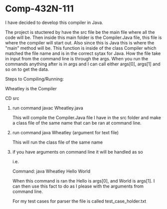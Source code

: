 # Comp-432N-111

I have decided to develop this compiler in Java.

The project is stuctered by have the src file be the main file where all the code will be. Then inside this main folder is the
Compiler.Java file, this file is where the compiler will start out. Also since this is Java this is where the "main" method will
be. This function is inside of the class Compiler which matched the file name and is in the correct sytax for Java. How the file
take in input from the command line is through the args. When you run the commands anything after is in args and I can call either
args[0], args[1] and so on to get the data.

Steps to Compiling/Running:

Wheatley is the Compiler

CD src 

1) run command javac Wheatley.java

   This will compile the Compiler.Java file I have in the src folder and make a class file of the same name that can be ran at
   command line.

2) run command java Wheatley (argument for text file)

   This will run the class file of the same name

3) if you have arguments on command line it will be handled as so

   i.e.

   Command: java Wheatley Hello World

   When this command is ran the Hello is args[0], and World is args[1]. I can then use this fact to do as I please with the arguments from command line.

   For my test cases for parser the file is called test_case_holder.txt


